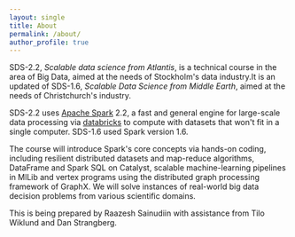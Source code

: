 ```yaml
---
layout: single
title: About
permalink: /about/
author_profile: true
---
```


SDS-2.2, *Scalable data science from Atlantis*, is a technical course in the area of Big Data, aimed at the needs of Stockholm's data industry.It is an updated of SDS-1.6, *Scalable Data Science from Middle Earth*, aimed at the needs of Christchurch's industry.

SDS-2.2 uses [Apache Spark](https://spark.apache.org/) 2.2, a fast and general engine for large-scale data processing via [databricks](https://databricks.com) to compute with datasets that won't fit in a single computer. SDS-1.6 used Spark version 1.6.

The course will introduce Spark's core concepts via hands-on coding, including resilient distributed datasets and map-reduce algorithms, DataFrame
and Spark SQL on Catalyst, scalable machine-learning pipelines in MlLib and vertex programs using
the distributed graph processing framework of GraphX. We will solve instances of real-world big data
decision problems from various scientific domains.

This is being prepared by Raazesh Sainudiin 
with assistance from Tilo Wiklund and Dan Strangberg.




 
